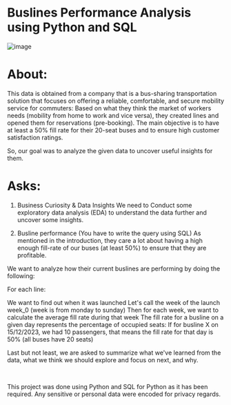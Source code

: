 # Buslines Performance Analysis using Python and SQL

![image](https://github.com/RaedHabib/Buslines-Perfromance-Analysis/assets/127057461/4b61fc1b-6c71-4bf0-9911-aec8c2275390)




# About:

This data is obtained from a company that is a bus-sharing transportation solution that focuses on offering a reliable, comfortable, and secure mobility service for commuters: Based on what they think the market of workers needs (mobility from home to work and vice versa), they created lines and opened them for reservations (pre-booking). The main objective is to have at least a 50% fill rate for their 20-seat buses and to ensure high customer satisfaction ratings. 


So, our goal was to analyze the given data to uncover useful insights for them.


# Asks:
1. Business Curiosity & Data Insights
We need to Conduct some exploratory data analysis (EDA) to understand the data further and uncover some insights.

2. Busline performance (You have to write the query using SQL)
As mentioned in the introduction, they care a lot about having a high enough fill-rate of our buses (at least 50%) to ensure that they are profitable.

We want to analyze how their current buslines are performing by doing the following:

For each line:

We want to find out when it was launched
Let's call the week of the launch week_0 (week is from monday to sunday)
Then for each week, we want to calculate the average fill rate during that week
The fill rate for a busline on a given day represents the percentage of occupied seats: If for busline X on 15/12/2023, we had 10 passengers, that means the fill rate for that day is 50% (all buses have 20 seats)

Last but not least, we are asked to summarize what we've learned from the data, what we think we should explore and focus on next, and why.

<br>


This project was done using Python and SQL for Python as it has been required. Any sensitive or personal data were encoded for privacy regards.
